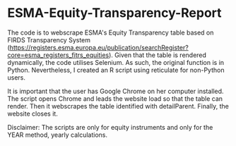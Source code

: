 # ESMA-Equity-Transparency-Report
The code is to webscrape ESMA's Equity Transparency table based on FIRDS Transparency System (https://registers.esma.europa.eu/publication/searchRegister?core=esma_registers_fitrs_equities).
Given that the table is rendered dynamically, the code utilises Selenium.
As such, the original function is in Python.
Nevertheless, I created an R script using reticulate for non-Python users.

It is important that the user has Google Chrome on her computer installed.
The script opens Chrome and leads the website load so that the table can render.
Then it webscrapes the table identified with detailParent.
Finally, the website closes it.

Disclaimer: The scripts are only for equity instruments and only for the YEAR method, yearly calculations.
